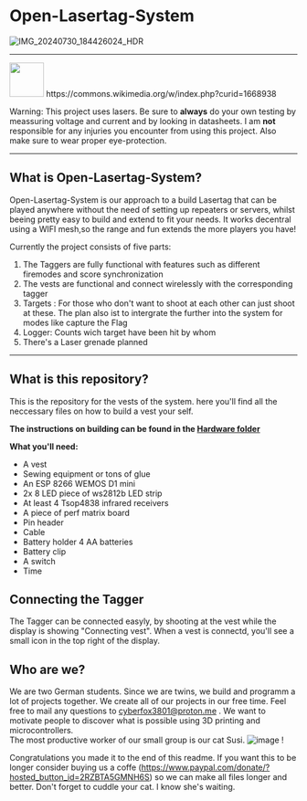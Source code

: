 # Open-Lasertag-System

![IMG_20240730_184426024_HDR](https://github.com/user-attachments/assets/27b891ee-4c65-43ff-a6c3-d3fcef2a91dc)



----

<img src="https://github.com/user-attachments/assets/9b382106-baaf-4b78-8249-ecbceb030ddd" width="60">
https://commons.wikimedia.org/w/index.php?curid=1668938

Warning: This project uses lasers. Be sure to **always** do your own testing by meassuring voltage and current and by looking in datasheets. I am **not** responsible for any injuries you encounter from using this project. Also make sure to wear proper eye-protection. 

----




<h2>What is Open-Lasertag-System?</h2>
Open-Lasertag-System is our approach to a build Lasertag that can be played anywhere without the need of setting up repeaters or servers, whilst beeing pretty easy to build and extend to fit your needs. It works decentral using a WIFI mesh,so the range and fun extends the more players you have!

Currently the project consists of five parts:

 1. The Taggers are fully functional with features such as different firemodes and score synchronization
2. The vests are functional and connect wirelessly with the corresponding tagger
 3. Targets : For those who don't want to shoot at each other can just shoot at these. The plan also ist to intergrate the further into the system for modes like capture the Flag
 4. Logger: Counts wich target have been hit by whom 
 5. There's a Laser grenade planned

----

<h2>What is this repository?</h2>

This is the repository for the vests of the system. here you'll find all the neccessary files on how to build a vest your self.

 **The instructions on building can be found in the <a href="https://github.com/CheatingBoy6890/Open-Lasertag-System-Vest/tree/main/Hardware">Hardware folder</a>**

**What you'll need:**

 - A vest
 - Sewing equipment or tons of glue
 - An ESP 8266 WEMOS D1 mini
 - 2x 8 LED piece of ws2812b LED strip
 - At least 4 Tsop4838 infrared receivers
 - A piece of perf matrix board
 - Pin header
 - Cable
 - Battery holder 4 AA batteries
 - Battery clip
 - A switch
 - Time

## Connecting the Tagger
The Tagger can be connected easyly, by shooting at the vest while the display is showing "Connecting vest". When a vest is connectd, you'll see a small icon in the top right of the display.

  ## Who are we?
   We are two German students. Since we are twins, we build and programm a lot of projects together. We create all of our projects in our free time. Feel free to mail any questions to cyberfox3801@proton.me .
   We want to motivate people to discover what is possible using 3D printing and microcontrollers. \
   The most productive worker of our small group is our cat Susi. ![image](https://github.com/user-attachments/assets/7617c73a-d89d-487c-a4de-c76f1b3753f4)
!

Congratulations you made it to the end of this readme. If you want this to be longer consider buying us a coffe (https://www.paypal.com/donate/?hosted_button_id=2RZBTA5GMNH6S) so we can make all files longer and better. Don't forget to cuddle your cat. I know she's waiting.
